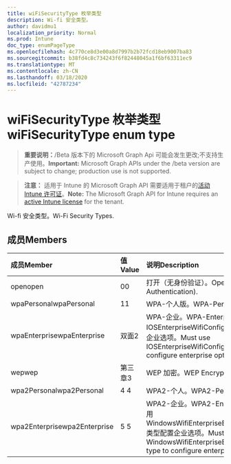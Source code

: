 ```yaml
---
title: wiFiSecurityType 枚举类型
description: Wi-fi 安全类型。
author: davidmu1
localization_priority: Normal
ms.prod: Intune
doc_type: enumPageType
ms.openlocfilehash: 4c770ce8d3e00a8d7997b2b72fcd18eb9007ba83
ms.sourcegitcommit: b38fd4c8c734243f6f82448045a1f6bf63311ec9
ms.translationtype: MT
ms.contentlocale: zh-CN
ms.lasthandoff: 03/18/2020
ms.locfileid: "42787234"
---
```

# <a name="wifisecuritytype-enum-type"></a><span data-ttu-id="b686f-103">wiFiSecurityType 枚举类型</span><span class="sxs-lookup"><span data-stu-id="b686f-103">wiFiSecurityType enum type</span></span>

> <span data-ttu-id="b686f-104">**重要说明：**/Beta 版本下的 Microsoft Graph Api 可能会发生更改;不支持生产使用。</span><span class="sxs-lookup"><span data-stu-id="b686f-104">**Important:** Microsoft Graph APIs under the /beta version are subject to change; production use is not supported.</span></span>

> <span data-ttu-id="b686f-105">**注意：** 适用于 Intune 的 Microsoft Graph API 需要适用于租户的[活动 Intune 许可证](https://go.microsoft.com/fwlink/?linkid=839381)。</span><span class="sxs-lookup"><span data-stu-id="b686f-105">**Note:** The Microsoft Graph API for Intune requires an [active Intune license](https://go.microsoft.com/fwlink/?linkid=839381) for the tenant.</span></span>

<span data-ttu-id="b686f-106">Wi-fi 安全类型。</span><span class="sxs-lookup"><span data-stu-id="b686f-106">Wi-Fi Security Types.</span></span>

## <a name="members"></a><span data-ttu-id="b686f-107">成员</span><span class="sxs-lookup"><span data-stu-id="b686f-107">Members</span></span>
|<span data-ttu-id="b686f-108">成员</span><span class="sxs-lookup"><span data-stu-id="b686f-108">Member</span></span>|<span data-ttu-id="b686f-109">值</span><span class="sxs-lookup"><span data-stu-id="b686f-109">Value</span></span>|<span data-ttu-id="b686f-110">说明</span><span class="sxs-lookup"><span data-stu-id="b686f-110">Description</span></span>|
|:---|:---|:---|
|<span data-ttu-id="b686f-111">open</span><span class="sxs-lookup"><span data-stu-id="b686f-111">open</span></span>|<span data-ttu-id="b686f-112">0</span><span class="sxs-lookup"><span data-stu-id="b686f-112">0</span></span>|<span data-ttu-id="b686f-113">打开（无身份验证）。</span><span class="sxs-lookup"><span data-stu-id="b686f-113">Open (No Authentication).</span></span>|
|<span data-ttu-id="b686f-114">wpaPersonal</span><span class="sxs-lookup"><span data-stu-id="b686f-114">wpaPersonal</span></span>|<span data-ttu-id="b686f-115">1</span><span class="sxs-lookup"><span data-stu-id="b686f-115">1</span></span>|<span data-ttu-id="b686f-116">WPA-个人版。</span><span class="sxs-lookup"><span data-stu-id="b686f-116">WPA-Personal.</span></span>|
|<span data-ttu-id="b686f-117">wpaEnterprise</span><span class="sxs-lookup"><span data-stu-id="b686f-117">wpaEnterprise</span></span>|<span data-ttu-id="b686f-118">双面</span><span class="sxs-lookup"><span data-stu-id="b686f-118">2</span></span>|<span data-ttu-id="b686f-119">WPA-企业。</span><span class="sxs-lookup"><span data-stu-id="b686f-119">WPA-Enterprise.</span></span> <span data-ttu-id="b686f-120">必须使用 IOSEnterpriseWifiConfiguration 类型配置企业选项。</span><span class="sxs-lookup"><span data-stu-id="b686f-120">Must use IOSEnterpriseWifiConfiguration type to configure enterprise options.</span></span>|
|<span data-ttu-id="b686f-121">wep</span><span class="sxs-lookup"><span data-stu-id="b686f-121">wep</span></span>|<span data-ttu-id="b686f-122">第三章</span><span class="sxs-lookup"><span data-stu-id="b686f-122">3</span></span>|<span data-ttu-id="b686f-123">WEP 加密。</span><span class="sxs-lookup"><span data-stu-id="b686f-123">WEP Encryption.</span></span>|
|<span data-ttu-id="b686f-124">wpa2Personal</span><span class="sxs-lookup"><span data-stu-id="b686f-124">wpa2Personal</span></span>|<span data-ttu-id="b686f-125">4 </span><span class="sxs-lookup"><span data-stu-id="b686f-125">4</span></span>|<span data-ttu-id="b686f-126">WPA2-个人。</span><span class="sxs-lookup"><span data-stu-id="b686f-126">WPA2-Personal.</span></span>|
|<span data-ttu-id="b686f-127">wpa2Enterprise</span><span class="sxs-lookup"><span data-stu-id="b686f-127">wpa2Enterprise</span></span>|<span data-ttu-id="b686f-128">5 </span><span class="sxs-lookup"><span data-stu-id="b686f-128">5</span></span>|<span data-ttu-id="b686f-129">WPA2-企业。</span><span class="sxs-lookup"><span data-stu-id="b686f-129">WPA2-Enterprise.</span></span> <span data-ttu-id="b686f-130">必须使用 WindowsWifiEnterpriseEAPConfiguration 类型配置企业选项。</span><span class="sxs-lookup"><span data-stu-id="b686f-130">Must use WindowsWifiEnterpriseEAPConfiguration type to configure enterprise options.</span></span>|



